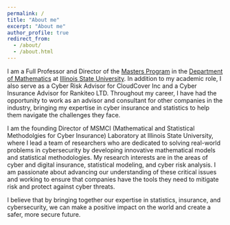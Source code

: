 ```yaml
---
permalink: /
title: "About me"
excerpt: "About me"
author_profile: true
redirect_from: 
  - /about/
  - /about.html
---
```


I am a Full Professor and Director of the [Masters Program](https://math.illinoisstate.edu/graduate/masters-program/overview/) in the [Department of Mathematics](https://math.illinoisstate.edu/) at [Illinois State University](https://illinoisstate.edu/). In addition to my academic role, I also serve as a Cyber Risk Advisor for CloudCover Inc and a Cyber Insurance Advisor for Rankiteo LTD. Throughout my career, I have had the opportunity to work as an advisor and consultant for other companies in the industry, bringing my expertise in cyber insurance and statistics to help them navigate the challenges they face.

I am the founding Director of MSMCI (Mathematical and Statistical Methodolgies for Cyber Insurance) Laboratory at Illinois State University, where I lead a team of researchers who are dedicated to solving real-world problems in cybersecurity by developing innovative mathematical models and statistical methodologies. My research interests are in the areas of cyber and digital insurance, statistical modeling, and cyber risk analysis. I am passionate about advancing our understanding of these critical issues and working to ensure that companies have the tools they need to mitigate risk and protect against cyber threats.

I believe that by bringing together our expertise in statistics, insurance, and cybersecurity, we can make a positive impact on the world and create a safer, more secure future.  

